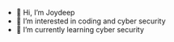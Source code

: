 - 👋 Hi, I’m Joydeep 
- 👀 I’m interested in coding and cyber security 
- 🌱 I’m currently learning cyber security  

<!---
you1234-boop/you1234-boop is a ✨ special ✨ repository because its `README.md` (this file) appears on your GitHub profile.
You can click the Preview link to take a look at your changes.
--->
